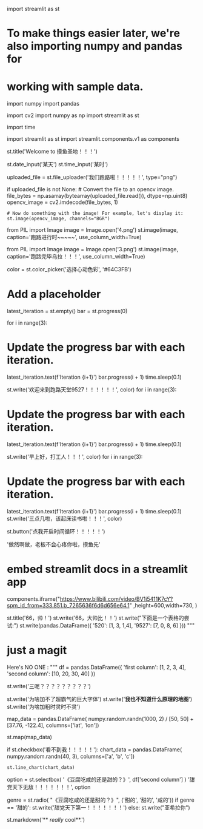 import streamlit as st
# To make things easier later, we're also importing numpy and pandas for
# working with sample data.
import numpy
import pandas

import cv2
import numpy as np
import streamlit as st

import time

import streamlit as st
import streamlit.components.v1 as components





st.title('Welcome to 摸鱼圣地！！！')

st.date_input('某天')
st.time_input('某时')

uploaded_file = st.file_uploader('我们跑路啦！！！！！', type="png")

if uploaded_file is not None:
    # Convert the file to an opencv image.
    file_bytes = np.asarray(bytearray(uploaded_file.read()), dtype=np.uint8)
    opencv_image = cv2.imdecode(file_bytes, 1)

    # Now do something with the image! For example, let's display it:
    st.image(opencv_image, channels="BGR")

from PIL import Image
image = Image.open('4.png')
st.image(image, caption='跑路进行时~~~~~',
use_column_width=True)


from PIL import Image
image = Image.open('3.png')
st.image(image, caption='跑路完毕乌拉！！！',
use_column_width=True)


color = st.color_picker('选择心动色彩', '#64C3FB')


# Add a placeholder 
latest_iteration = st.empty()
bar = st.progress(0)

for i in range(3):
  # Update the progress bar with each iteration.
  latest_iteration.text(f'Iteration {i+1}')
  bar.progress(i + 1)
  time.sleep(0.1)

st.write('欢迎来到跑路天堂9527！！！！！！', color)
for i in range(3):
  # Update the progress bar with each iteration.
  latest_iteration.text(f'Iteration {i+1}')
  bar.progress(i + 1)
  time.sleep(0.1)
  
st.write('早上好，打工人！！！', color)
for i in range(3):
  # Update the progress bar with each iteration.
  latest_iteration.text(f'Iteration {i+1}')
  bar.progress(i + 1)
  time.sleep(0.1)
st.write('三点几啦，该起床读书啦！！！', color)


st.button('点我开启时间循环！！！！！')

'做然啊做，老板不会心疼你啦，摸鱼先'
# embed streamlit docs in a streamlit app
components.iframe("https://www.bilibili.com/video/BV1i5411K7cY?spm_id_from=333.851.b_7265636f6d6d656e64.1"
                  ,height=600,width=730, )

st.title('66，帅！')
st.write('66，大帅比！！')
st.write("下面是一个表格的尝试:")
st.write(pandas.DataFrame({
    '520': [1, 3, 1,4],
    '9527': [7, 0, 8, 6]
}))
"""
# just a magit
Here's NO ONE :
"""
df = pandas.DataFrame({
  'first column': [1, 2, 3, 4],
  'second column': [10, 20, 30, 40]
})

st.write('三呢？？？？？？？？？')

st.write('为啥加不了超霸气的巨大字体')
st.write('**我也不知道什么原理的地图**')
st.write('为啥加粗时灵时不灵')

map_data = pandas.DataFrame(
    numpy.random.randn(1000, 2) / [50, 50] + [37.76, -122.4],
    columns=['lat', 'lon'])

st.map(map_data)


if st.checkbox('看不到我！！！！！'):
    chart_data = pandas.DataFrame(
       numpy.random.randn(40, 3),
       columns=['a', 'b', 'c'])

    st.line_chart(chart_data)

option = st.selectbox(
    '《豆腐吃咸的还是甜的？》',
     df['second column']
    )
'甜党天下无敌！！！！！！！', option


genre = st.radio( "《豆腐吃咸的还是甜的？》",
('甜的', '甜的', '咸的'))
if genre == '甜的':
 st.write('甜党天下第一！！！！！！！')
else:
 st.write("亚希拉你")

st.markdown('** _really_ cool**.')





